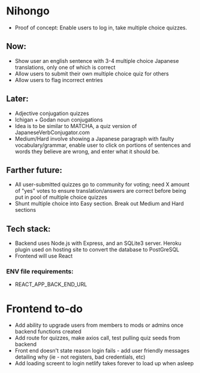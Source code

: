 # Nihongo

* Proof of concept: Enable users to log in, take multiple choice quizzes.

## Now:
* Show user an english sentence with 3-4 multiple choice Japanese translations, only one of which is correct
* Allow users to submit their own multiple choice quiz for others
* Allow users to flag incorrect entries
 
## Later: 
* Adjective conjugation quizzes
* Ichigan + Godan noun conjugations
* Idea is to be similar to MATCHA, a quiz version of JapaneseVerbConjugator.com
* Medium/Hard involve showing a Japanese paragraph with faulty vocabulary/grammar, enable user to click on portions of sentences and words they believe are wrong, and enter what it should be.

## Farther future:
* All user-submitted quizzes go to community for voting; need X amount of "yes" votes to ensure translation/answers are correct before being put in pool of multiple choice quizzes
* Shunt multiple choice into Easy section.  Break out Medium and Hard sections


## Tech stack:
* Backend uses Node.js with Express, and an SQLite3 server.  Heroku plugin used on hosting site to convert the database to PostGreSQL
* Frontend will use React

### ENV file requirements:
* REACT_APP_BACK_END_URL

# Frontend to-do
* Add ability to upgrade users from members to mods or admins once backend functions created
* Add route for quizzes, make axios call, test pulling quiz seeds from backend
* Front end doesn't state reason login fails - add user friendly messages detailing why (ie - not registers, bad credentials, etc)
* Add loading screent to login netlify takes forever to load up when asleep

